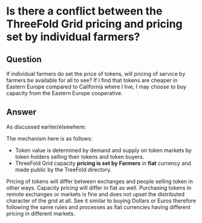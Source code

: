 # Is there a conflict between the ThreeFold Grid pricing and pricing set by individual farmers?

## Question

If individual farmers do set the price of tokens, will pricing of service by farmers be available for all to see? If I find that tokens are cheaper in Eastern Europe compared to California where I live, I may choose to buy capacity from the Eastern Europe cooperative.

## Answer

As discussed earlier/elsewhere:

The mechanism here is as follows:
 - Token value is determined by demand and supply on token markets by token holders selling their tokens and token buyers.
 - ThreeFold Grid capacity **pricing is set by Farmers** in **fiat** currency and made public by the TreeFold directory.

 Pricing of tokens will differ between exchanges and people selling token in other ways. Capacity pricing will differ in fiat as well. Purchasing tokens in remote exchanges or markets is fine and does not upset the distributed character of the grid at all. See it similar to buying Dollars or Euros therefore following the same rules and processes as fiat currencies having different pricing in different markets.